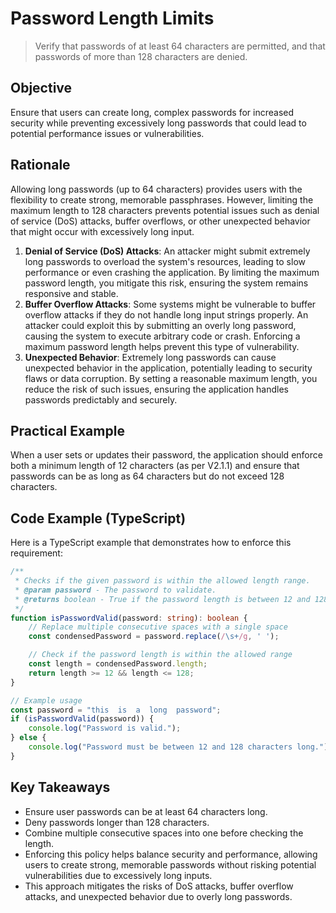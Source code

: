 # Password Length Limits

> Verify that passwords of at least 64 characters are permitted, and that passwords of more than 128 characters are denied.

## Objective
Ensure that users can create long, complex passwords for increased security while preventing excessively long passwords that could lead to potential performance issues or vulnerabilities.

## Rationale
Allowing long passwords (up to 64 characters) provides users with the flexibility to create strong, memorable passphrases. However, limiting the maximum length to 128 characters prevents potential issues such as denial of service (DoS) attacks, buffer overflows, or other unexpected behavior that might occur with excessively long input.

1. **Denial of Service (DoS) Attacks**: An attacker might submit extremely long passwords to overload the system's resources, leading to slow performance or even crashing the application. By limiting the maximum password length, you mitigate this risk, ensuring the system remains responsive and stable.
2. **Buffer Overflow Attacks**: Some systems might be vulnerable to buffer overflow attacks if they do not handle long input strings properly. An attacker could exploit this by submitting an overly long password, causing the system to execute arbitrary code or crash. Enforcing a maximum password length helps prevent this type of vulnerability.
3. **Unexpected Behavior**: Extremely long passwords can cause unexpected behavior in the application, potentially leading to security flaws or data corruption. By setting a reasonable maximum length, you reduce the risk of such issues, ensuring the application handles passwords predictably and securely.

## Practical Example
When a user sets or updates their password, the application should enforce both a minimum length of 12 characters (as per V2.1.1) and ensure that passwords can be as long as 64 characters but do not exceed 128 characters.

## Code Example (TypeScript)
Here is a TypeScript example that demonstrates how to enforce this requirement:

```typescript
/**
 * Checks if the given password is within the allowed length range.
 * @param password - The password to validate.
 * @returns boolean - True if the password length is between 12 and 128 characters, false otherwise.
 */
function isPasswordValid(password: string): boolean {
    // Replace multiple consecutive spaces with a single space
    const condensedPassword = password.replace(/\s+/g, ' ');

    // Check if the password length is within the allowed range
    const length = condensedPassword.length;
    return length >= 12 && length <= 128;
}

// Example usage
const password = "this  is  a  long  password";
if (isPasswordValid(password)) {
    console.log("Password is valid.");
} else {
    console.log("Password must be between 12 and 128 characters long.");
}
```
## Key Takeaways
- Ensure user passwords can be at least 64 characters long.
- Deny passwords longer than 128 characters.
- Combine multiple consecutive spaces into one before checking the length.
- Enforcing this policy helps balance security and performance, allowing users to create strong, memorable passwords without risking potential vulnerabilities due to excessively long inputs.
- This approach mitigates the risks of DoS attacks, buffer overflow attacks, and unexpected behavior due to overly long passwords.
